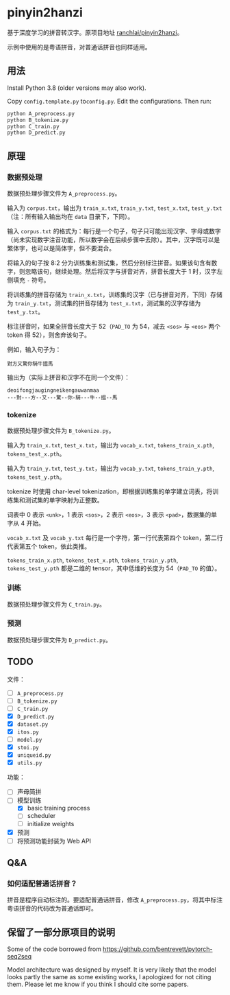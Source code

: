 # pinyin2hanzi

基于深度学习的拼音转汉字。原项目地址 [ranchlai/pinyin2hanzi](https://github.com/ranchlai/pinyin2hanzi)。

示例中使用的是粤语拼音，对普通话拼音也同样适用。

## 用法

Install Python 3.8 (older versions may also work).

Copy `config.template.py` to`config.py`. Edit the configurations. Then run:

```sh
python A_preprocess.py
python B_tokenize.py
python C_train.py
python D_predict.py
```

## 原理

### 数据预处理

数据预处理步骤文件为 `A_preprocess.py`。

输入为 `corpus.txt`，输出为 `train_x.txt`, `train_y.txt`, `test_x.txt`, `test_y.txt`（注：所有输入输出均在 `data` 目录下，下同）。

输入 `corpus.txt` 的格式为：每行是一个句子，句子只可能出现汉字、字母或数字（尚未实现数字注音功能，所以数字会在后续步骤中去除）。其中，汉字既可以是繁体字，也可以是简体字，但不要混合。

将输入的句子按 8:2 分为训练集和测试集，然后分别标注拼音。如果该句含有数字，则忽略该句，继续处理。然后将汉字与拼音对齐，拼音长度大于 1 时，汉字左侧填充 `-` 符号。

将训练集的拼音存储为 `train_x.txt`，训练集的汉字（已与拼音对齐，下同）存储为 `train_y.txt`，测试集的拼音存储为 `test_x.txt`，测试集的汉字存储为 `test_y.txt`。

标注拼音时，如果全拼音长度大于 52（`PAD_TO` 为 54，减去 `<sos>` 与 `<eos>` 两个 token 得 52），则舍弃该句子。

例如，输入句子为：

```
對方又驚你騎牛搵馬
```

输出为（实际上拼音和汉字不在同一个文件）：

```
deoifongjaugingneikengauwanmaa
---對---方--又---驚--你-騎---牛--搵--馬
```

### tokenize

数据预处理步骤文件为 `B_tokenize.py`。

输入为 `train_x.txt`, `test_x.txt`，输出为 `vocab_x.txt`, `tokens_train_x.pth`, `tokens_test_x.pth`。

输入为 `train_y.txt`, `test_y.txt`，输出为 `vocab_y.txt`, `tokens_train_y.pth`, `tokens_test_y.pth`。

tokenize 时使用 char-level tokenization，即根据训练集的单字建立词表，将训练集和测试集的单字映射为正整数。

词表中 0 表示 `<unk>`，1 表示 `<sos>`，2 表示 `<eos>`，3 表示 `<pad>`，数据集的单字从 4 开始。

`vocab_x.txt` 及 `vocab_y.txt` 每行是一个字符，第一行代表第四个 token，第二行代表第五个 token，依此类推。

`tokens_train_x.pth`, `tokens_test_x.pth`, `tokens_train_y.pth`, `tokens_test_y.pth` 都是二维的 tensor，其中低维的长度为 54（`PAD_TO` 的值）。

### 训练

数据预处理步骤文件为 `C_train.py`。

### 预测

数据预处理步骤文件为 `D_predict.py`。

## TODO

文件：

- [ ] `A_preprocess.py`
- [ ] `B_tokenize.py`
- [ ] `C_train.py`
- [x] `D_predict.py`
- [x] `dataset.py`
- [x] `itos.py`
- [ ] `model.py`
- [x] `stoi.py`
- [x] `uniqueid.py`
- [x] `utils.py`

功能：

- [ ] 声母简拼
- [ ] 模型训练
   - [x] basic training process
   - [ ] scheduler
   - [ ] initialize weights
- [x] 预测
- [ ] 将预测功能封装为 Web API

## Q&A

### 如何适配普通话拼音？

拼音是程序自动标注的。要适配普通话拼音，修改 `A_preprocess.py`，将其中标注粤语拼音的代码改为普通话即可。

## 保留了一部分原项目的说明

Some of the code borrowed from https://github.com/bentrevett/pytorch-seq2seq

Model architecture was designed by myself. It is very likely that the model looks partly the same as some existing works, I apologized for not citing them. Please let me know if you think I should cite some papers.
